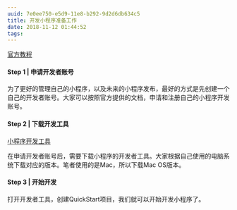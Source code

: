 ```yaml
---
uuid: 7e0ee750-e5d9-11e8-b292-9d2d6db634c5
title: 开发小程序准备工作
date: 2018-11-12 01:44:52
tags:
---
```




[官方教程](https://developers.weixin.qq.com/miniprogram/dev/)



#### Step 1 | 申请开发者账号

为了更好的管理自己的小程序，以及未来的小程序发布，最好的方式是先创建一个自己的开发者账号。大家可以按照官方提供的文档，申请和注册自己的小程序开发账号。



#### Step 2 | 下载开发工具

[小程序开发工具](https://developers.weixin.qq.com/miniprogram/dev/devtools/download.html?t=18110616)

在申请开发者账号后，需要下载小程序的开发者工具。大家根据自己使用的电脑系统下载对应的版本。笔者使用的是Mac，所以下载Mac OS版本。



#### Step 3 | 开始开发

打开开发者工具，创建QuickStart项目，我们就可以开始开发小程序了。
